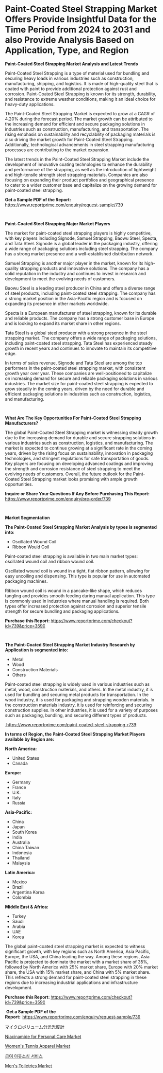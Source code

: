 <p><h1>Paint-Coated Steel Strapping Market Offers Provide Insightful Data for the Time Period from 2024 to 2031 and also Provide Analysis Based on Application, Type, and Region</h1></p><p><strong>Paint-Coated Steel Strapping Market Analysis and Latest Trends</strong></p>
<p><p>Paint-Coated Steel Strapping is a type of material used for bundling and securing heavy loads in various industries such as construction, manufacturing, shipping, and logistics. It is made of high-quality steel that is coated with paint to provide additional protection against rust and corrosion. Paint-Coated Steel Strapping is known for its strength, durability, and resistance to extreme weather conditions, making it an ideal choice for heavy-duty applications.</p><p>The Paint-Coated Steel Strapping Market is expected to grow at a CAGR of 4.20% during the forecast period. The market growth can be attributed to the increasing demand for efficient and secure packaging solutions in industries such as construction, manufacturing, and transportation. The rising emphasis on sustainability and recyclability of packaging materials is also driving the market growth for Paint-Coated Steel Strapping. Additionally, technological advancements in steel strapping manufacturing processes are contributing to the market expansion.</p><p>The latest trends in the Paint-Coated Steel Strapping Market include the development of innovative coating technologies to enhance the durability and performance of the strapping, as well as the introduction of lightweight and high-tensile strength steel strapping materials. Companies are also focusing on expanding their product portfolios and geographical presence to cater to a wider customer base and capitalize on the growing demand for paint-coated steel strapping.</p></p>
<p><strong>Get a Sample PDF of the Report:&nbsp;</strong> <a href="https://www.reportprime.com/enquiry/request-sample/739">https://www.reportprime.com/enquiry/request-sample/739</a></p>
<p>&nbsp;</p>
<p><strong>Paint-Coated Steel Strapping Major Market Players</strong></p>
<p><p>The market for paint-coated steel strapping players is highly competitive, with key players including Signode, Samuel Strapping, Baowu Steel, Specta, and Tata Steel. Signode is a global leader in the packaging industry, offering a wide range of packaging solutions including steel strapping. The company has a strong market presence and a well-established distribution network.</p><p>Samuel Strapping is another major player in the market, known for its high-quality strapping products and innovative solutions. The company has a solid reputation in the industry and continues to invest in research and development to meet the evolving needs of customers.</p><p>Baowu Steel is a leading steel producer in China and offers a diverse range of steel products, including paint-coated steel strapping. The company has a strong market position in the Asia-Pacific region and is focused on expanding its presence in other markets worldwide.</p><p>Specta is a European manufacturer of steel strapping, known for its durable and reliable products. The company has a strong customer base in Europe and is looking to expand its market share in other regions.</p><p>Tata Steel is a global steel producer with a strong presence in the steel strapping market. The company offers a wide range of packaging solutions, including paint-coated steel strapping. Tata Steel has experienced steady growth in recent years and continues to innovate to maintain its competitive edge.</p><p>In terms of sales revenue, Signode and Tata Steel are among the top performers in the paint-coated steel strapping market, with consistent growth year over year. These companies are well-positioned to capitalize on increasing demand for secure and reliable packaging solutions in various industries. The market size for paint-coated steel strapping is expected to grow steadily in the coming years, driven by the need for durable and efficient packaging solutions in industries such as construction, logistics, and manufacturing.</p></p>
<p>&nbsp;</p>
<p><strong>What Are The Key Opportunities For Paint-Coated Steel Strapping Manufacturers?</strong></p>
<p><p>The global Paint-Coated Steel Strapping market is witnessing steady growth due to the increasing demand for durable and secure strapping solutions in various industries such as construction, logistics, and manufacturing. The market is expected to continue growing at a significant rate in the coming years, driven by the rising focus on sustainability, innovation in packaging technologies, and stringent regulations for safe transportation of goods. Key players are focusing on developing advanced coatings and improving the strength and corrosion resistance of steel strapping to meet the evolving needs of customers. Overall, the future outlook for the Paint-Coated Steel Strapping market looks promising with ample growth opportunities.</p></p>
<p><strong>Inquire or Share Your Questions If Any Before Purchasing This Report:</strong> <a href="https://www.reportprime.com/enquiry/pre-order/739">https://www.reportprime.com/enquiry/pre-order/739</a></p>
<p>&nbsp;</p>
<p><strong>Market Segmentation</strong></p>
<p><strong>The Paint-Coated Steel Strapping Market Analysis by types is segmented into:</strong></p>
<p><ul><li>Oscillated Wound Coil</li><li>Ribbon Would Coil</li></ul></p>
<p><p>Paint-coated steel strapping is available in two main market types: oscillated wound coil and ribbon wound coil. </p><p>Oscillated wound coil is wound in a tight, flat ribbon pattern, allowing for easy uncoiling and dispensing. This type is popular for use in automated packaging machines. </p><p>Ribbon wound coil is wound in a pancake-like shape, which reduces tangling and provides smooth feeding during manual application. This type is commonly used in industries where manual handling is required. Both types offer increased protection against corrosion and superior tensile strength for secure bundling and packaging applications.</p></p>
<p><strong>Purchase this Report:&nbsp;</strong><a href="https://www.reportprime.com/checkout?id=739&price=3590">https://www.reportprime.com/checkout?id=739&price=3590</a></p>
<p>&nbsp;</p>
<p><strong>The Paint-Coated Steel Strapping Market Industry Research by Application is segmented into:</strong></p>
<p><ul><li>Metal</li><li>Wood</li><li>Construction Materials</li><li>Others</li></ul></p>
<p><p>Paint-coated steel strapping is widely used in various industries such as metal, wood, construction materials, and others. In the metal industry, it is used for bundling and securing metal products for transportation. In the wood industry, it is used for packaging and strapping wooden materials. In the construction materials industry, it is used for reinforcing and securing construction supplies. In other industries, it is used for a variety of purposes such as packaging, bundling, and securing different types of products.</p></p>
<p><a href="https://www.reportprime.com/paint-coated-steel-strapping-r739">&nbsp;https://www.reportprime.com/paint-coated-steel-strapping-r739</a></p>
<p><strong>In terms of Region, the Paint-Coated Steel Strapping Market Players available by Region are:</strong></p>
<p>
    <p> <strong> North America: </strong>
        <ul>
            <li>United States</li>
            <li>Canada</li>
        </ul>
        </p> 
    <p> <strong> Europe: </strong>
        <ul>
            <li>Germany</li>
            <li>France</li>
            <li>U.K.</li>
            <li>Italy</li>
            <li>Russia</li>
        </ul>
        </p> 
    <p> <strong> Asia-Pacific: </strong>
        <ul>
            <li>China</li>
            <li>Japan</li>
            <li>South Korea</li>
            <li>India</li>
            <li>Australia</li>
            <li>China Taiwan</li>
            <li>Indonesia</li>
            <li>Thailand</li>
            <li>Malaysia</li>
        </ul>
        </p> 
    <p> <strong> Latin America: </strong>
        <ul>
            <li>Mexico</li>
            <li>Brazil</li>
            <li>Argentina Korea</li>
            <li>Colombia</li>
        </ul>
        </p> 
    <p> <strong> Middle East & Africa: </strong>
        <ul>
            <li>Turkey</li>
            <li>Saudi</li>
            <li>Arabia</li>
            <li>UAE</li>
            <li>Korea</li>
        </ul>
    </p>
    </p>
<p><p>The global paint-coated steel strapping market is expected to witness significant growth, with key regions such as North America, Asia Pacific, Europe, the USA, and China leading the way. Among these regions, Asia Pacific is projected to dominate the market with a market share of 35%, followed by North America with 25% market share, Europe with 20% market share, the USA with 15% market share, and China with 5% market share. This reflects a strong demand for paint-coated steel strapping in these regions due to increasing industrial applications and infrastructure development.</p></p>
<p><strong>Purchase this Report: </strong><a href="https://www.reportprime.com/checkout?id=739&price=3590">https://www.reportprime.com/checkout?id=739&price=3590</a></p>
<p>&nbsp;<strong>Get a Sample PDF of the Report:&nbsp;&nbsp;</strong><a href="https://www.reportprime.com/enquiry/request-sample/739">https://www.reportprime.com/enquiry/request-sample/739</a></p>
<p><strong></strong></p>
<p><p><a href="https://github.com/MacyOrn/Market-Research-Report-List-1/blob/main/702390070167.md">マイクロボリューム分光光度計</a></p><p><a href="https://github.com/Alonsoolds3wq1d81czn8rbol/Market-Research-Report-List-2/blob/main/niacinamide-for-personal-care-market.md">Niacinamide for Personal Care Market</a></p><p><a href="https://issuu.com/reportprime-2/docs/womens-tennis-apparel-market-size-2030.pptx">Women's Tennis Apparel Market</a></p><p><a href="https://github.com/TitusBoyer1/Market-Research-Report-List-1/blob/main/198080267794.md">급여 아웃소싱 서비스</a></p><p><a href="https://issuu.com/reportprime-2/docs/mens-toiletries-market-size-2030.pp_1c63ff33687eb3">Men's Toiletries Market</a></p></p>